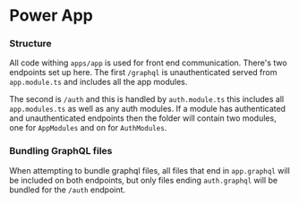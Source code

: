 # Power App

### Structure

All code withing `apps/app` is used for front end communication. There's two endpoints set up here. The first `/graphql` is unauthenticated served from `app.module.ts` and includes all the app modules.

The second is `/auth` and this is handled by `auth.module.ts` this includes all `app.modules.ts` as well as any auth modules. If a module has authenticated and unauthenticated endpoints then the folder will contain two modules, one for `AppModules` and on for `AuthModules`.

### Bundling GraphQL files

When attempting to bundle graphql files, all files that end in `app.graphql` will be included on both endpoints, but only files ending `auth.graphql` will be bundled for the `/auth` endpoint.
